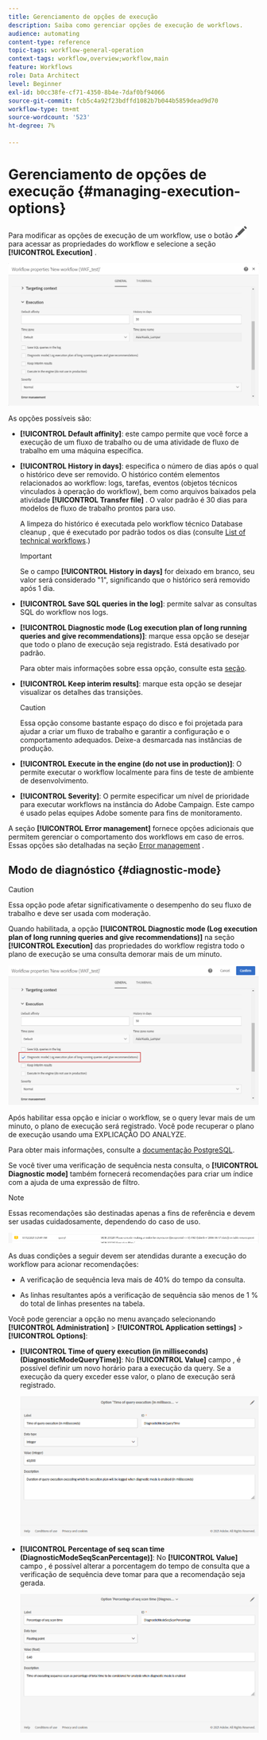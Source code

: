 ```yaml
---
title: Gerenciamento de opções de execução
description: Saiba como gerenciar opções de execução de workflows.
audience: automating
content-type: reference
topic-tags: workflow-general-operation
context-tags: workflow,overview;workflow,main
feature: Workflows
role: Data Architect
level: Beginner
exl-id: b0cc38fe-cf71-4350-8b4e-7daf0bf94066
source-git-commit: fcb5c4a92f23bdffd1082b7b044b5859dead9d70
workflow-type: tm+mt
source-wordcount: '523'
ht-degree: 7%

---
```


# Gerenciamento de opções de execução {#managing-execution-options}

Para modificar as opções de execução de um workflow, use o botão ![](assets/edit_darkgrey-24px.png) para acessar as propriedades do workflow e selecione a seção **[!UICONTROL Execution]** .

![](assets/wkf_execution_6.png)

As opções possíveis são:

* **[!UICONTROL Default affinity]**: este campo permite que você force a execução de um fluxo de trabalho ou de uma atividade de fluxo de trabalho em uma máquina específica.

* **[!UICONTROL History in days]**: especifica o número de dias após o qual o histórico deve ser removido. O histórico contém elementos relacionados ao workflow: logs, tarefas, eventos (objetos técnicos vinculados à operação do workflow), bem como arquivos baixados pela atividade **[!UICONTROL Transfer file]** . O valor padrão é 30 dias para modelos de fluxo de trabalho prontos para uso.

   A limpeza do histórico é executada pelo workflow técnico Database cleanup , que é executado por padrão todos os dias (consulte [List of technical workflows](../../administration/using/technical-workflows.md).)

   >[!IMPORTANT]
   >
   >Se o campo **[!UICONTROL History in days]** for deixado em branco, seu valor será considerado &quot;1&quot;, significando que o histórico será removido após 1 dia.

* **[!UICONTROL Save SQL queries in the log]**: permite salvar as consultas SQL do workflow nos logs.

* **[!UICONTROL Diagnostic mode (Log execution plan of long running queries and give recommendations)]**: marque essa opção se desejar que todo o plano de execução seja registrado. Está desativado por padrão.

   Para obter mais informações sobre essa opção, consulte esta [seção](#diagnostic-mode).

* **[!UICONTROL Keep interim results]**: marque esta opção se desejar visualizar os detalhes das transições.

   >[!CAUTION]
   >
   >Essa opção consome bastante espaço do disco e foi projetada para ajudar a criar um fluxo de trabalho e garantir a configuração e o comportamento adequados. Deixe-a desmarcada nas instâncias de produção.

* **[!UICONTROL Execute in the engine (do not use in production)]**: O permite executar o workflow localmente para fins de teste de ambiente de desenvolvimento.

* **[!UICONTROL Severity]**: O permite especificar um nível de prioridade para executar workflows na instância do Adobe Campaign. Este campo é usado pelas equipes Adobe somente para fins de monitoramento.

A seção **[!UICONTROL Error management]** fornece opções adicionais que permitem gerenciar o comportamento dos workflows em caso de erros. Essas opções são detalhadas na seção [Error management](../../automating/using/monitoring-workflow-execution.md#error-management) .

## Modo de diagnóstico {#diagnostic-mode}

>[!CAUTION]
>
>Essa opção pode afetar significativamente o desempenho do seu fluxo de trabalho e deve ser usada com moderação.

Quando habilitada, a opção **[!UICONTROL Diagnostic mode (Log execution plan of long running queries and give recommendations)]** na seção **[!UICONTROL Execution]** das propriedades do workflow registra todo o plano de execução se uma consulta demorar mais de um minuto.

![](assets/wkf_diagnostic.png)

Após habilitar essa opção e iniciar o workflow, se o query levar mais de um minuto, o plano de execução será registrado. Você pode recuperar o plano de execução usando uma EXPLICAÇÃO DO ANALYZE.

Para obter mais informações, consulte a [documentação PostgreSQL](https://www.postgresql.org/docs/9.4/using-explain.html).

Se você tiver uma verificação de sequência nesta consulta, o **[!UICONTROL Diagnostic mode]** também fornecerá recomendações para criar um índice com a ajuda de uma expressão de filtro.

>[!NOTE]
>
> Essas recomendações são destinadas apenas a fins de referência e devem ser usadas cuidadosamente, dependendo do caso de uso.

![](assets/wkf_diagnostic_4.png)

As duas condições a seguir devem ser atendidas durante a execução do workflow para acionar recomendações:

* A verificação de sequência leva mais de 40% do tempo da consulta.

* As linhas resultantes após a verificação de sequência são menos de 1 % do total de linhas presentes na tabela.

Você pode gerenciar a opção no menu avançado selecionando **[!UICONTROL Administration]** > **[!UICONTROL Application settings]** > **[!UICONTROL Options]**:

* **[!UICONTROL Time of query execution (in milliseconds)(DiagnosticModeQueryTime)]**: No  **[!UICONTROL Value]** campo , é possível definir um novo horário para a execução da query. Se a execução da query exceder esse valor, o plano de execução será registrado.

   ![](assets/wkf_diagnostic_2.png)

* **[!UICONTROL Percentage of seq scan time (DiagnosticModeSeqScanPercentage)]**: No  **[!UICONTROL Value]** campo , é possível alterar a porcentagem do tempo de consulta que a verificação de sequência deve tomar para que a recomendação seja gerada.

   ![](assets/wkf_diagnostic_3.png)
